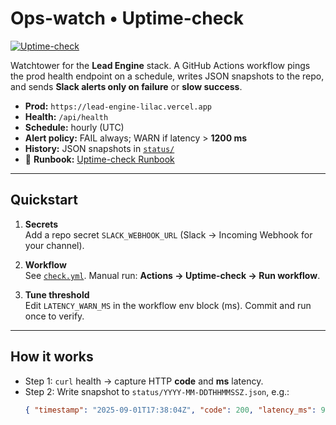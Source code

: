 # Ops-watch • Uptime-check

[![Uptime-check](https://github.com/brianblack-ai/Ops-watch/actions/workflows/check.yml/badge.svg)](https://github.com/brianblack-ai/Ops-watch/actions/workflows/check.yml)

Watchtower for the **Lead Engine** stack. A GitHub Actions workflow pings the prod health endpoint on a schedule, writes JSON snapshots to the repo, and sends **Slack alerts only on failure** or **slow success**.

- **Prod:** `https://lead-engine-lilac.vercel.app`
- **Health:** `/api/health`
- **Schedule:** hourly (UTC)
- **Alert policy:** FAIL always; WARN if latency > **1200 ms**
- **History:** JSON snapshots in [`status/`](./status/)
- 📘 **Runbook:** [Uptime-check Runbook](./runbook.md)

---

## Quickstart

1. **Secrets**  
   Add a repo secret `SLACK_WEBHOOK_URL` (Slack → Incoming Webhook for your channel).

2. **Workflow**  
   See [`check.yml`](.github/workflows/check.yml). Manual run: **Actions → Uptime-check → Run workflow**.

3. **Tune threshold**  
   Edit `LATENCY_WARN_MS` in the workflow env block (ms). Commit and run once to verify.

---

## How it works

- Step 1: `curl` health → capture HTTP **code** and **ms** latency.  
- Step 2: Write snapshot to `status/YYYY-MM-DDTHHMMSSZ.json`, e.g.:
  ```json
  { "timestamp": "2025-09-01T17:38:04Z", "code": 200, "latency_ms": 925 }

